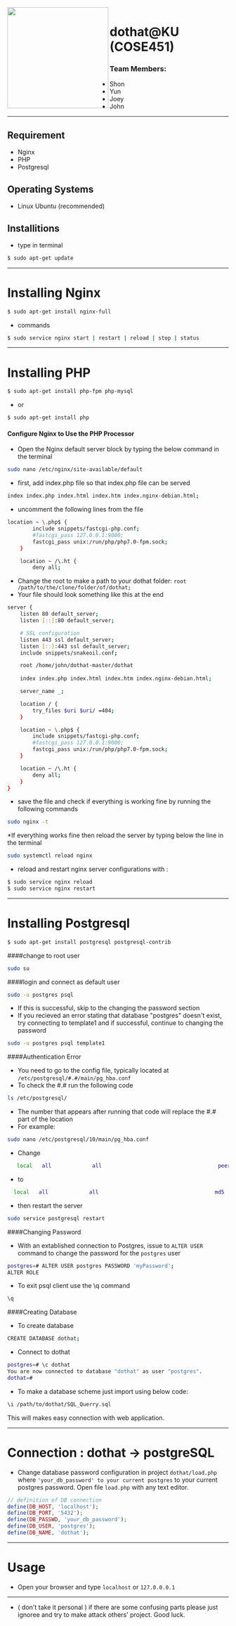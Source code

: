 <img src="https://avatars1.githubusercontent.com/u/57694591?s=460&v=4" align="left" height="230" width="230" >

# dothat@KU (COSE451)

### Team Members: 
- Shon 
- Yun
- Joey
- John

-----

## Requirement
- Nginx
- PHP
- Postgresql

## Operating Systems
- Linux Ubuntu (recommended)

## Installitions

* type in terminal

```sh
$ sudo apt-get update
```

----
# Installing Nginx
```sh
$ sudo apt-get install nginx-full
```
* commands

```sh
$ sudo service nginx start | restart | reload | stop | status
```

---- 
# Installing PHP
```sh
$ sudo apt-get install php-fpm php-mysql
```
* or 

```sh
$ sudo apt-get install php
```
#### Configure Nginx to Use the PHP Processor
* Open the Nginx default server block by typing the below command in the terminal
```sh
sudo nano /etc/nginx/site-available/default
```
* first, add index.php file so that index.php file can be served
```sh
index index.php index.html index.htm index.nginx-debian.html;
```

* uncomment the following lines from the file
```sh
location ~ \.php$ {
		include snippets/fastcgi-php.conf;
		#fastcgi_pass 127.0.0.1:9000;
		fastcgi_pass unix:/run/php/php7.0-fpm.sock;
	}

	location ~ /\.ht {
		deny all;
```

* Change the root to make a path to your dothat folder: ```root /path/to/the/clone/folder/of/dothat;```
* Your file should look something like this at the end
```sh
server {
	listen 80 default_server;
	listen [::]:80 default_server;

	# SSL configuration
	listen 443 ssl default_server;
	listen [::]:443 ssl default_server;	
	include snippets/snakeoil.conf;

	root /home/john/dothat-master/dothat
	
	index index.php index.html index.htm index.nginx-debian.html;

	server_name _;

	location / {
		try_files $uri $uri/ =404;
	}

	location ~ \.php$ {
		include snippets/fastcgi-php.conf;
		#fastcgi_pass 127.0.0.1:9000;
		fastcgi_pass unix:/run/php/php7.0-fpm.sock;
	}

	location ~ /\.ht {
		deny all;
	}
}
```
* save the file and check if everything is working fine by running the following commands
```sh
sudo nginx -t
```
*If everything works fine then reload the server by typing below the line in the terminal
```sh
sudo systemctl reload nginx
```

* reload and restart nginx server configurations with :
```sh
$ sudo service nginx reload
$ sudo service nginx restart
```

----
# Installing Postgresql
```sh
$ sudo apt-get install postgresql postgresql-contrib
```
####change to root user

```sh
sudo su
```

####login and connect as default user
```sh
sudo -u postgres psql
```
* If this is successful, skip to the changing the password section
* If you recieved an error stating that database "postgres" doesn't exist, try connecting to template1 and if successful, continue to changing the password
```sh
sudo -u postgres psql template1
```

####Authentication Error
* You need to go to the config file, typically located at ```/etc/postgresql/#.#/main/pg_hba.conf ```
* To check the #.# run the following code
```sh
ls /etc/postgresql/
```
* The number that appears after running that code will replace the #.# part of the location
* For example:
```sh
sudo nano /etc/postgresql/10/main/pg_hba.conf
```
* Change
```sh
   local   all             all                                     peer
```
* to
```sh
  local   all             all                                     md5
```
* then restart the server
```sh
sudo service postgresql restart
```

####Changing Password
* With an extablished connection to Postgres, issue to ```ALTER USER``` command to change the password for the ```postgres``` user
```sh
postgres=# ALTER USER postgres PASSWORD 'myPassword';
ALTER ROLE
```
* To exit psql client use the \q command
```sh
\q
```

####Creating Database
* To create database
```sh
CREATE DATABASE dothat;
```
* Connect to dothat
```sh
postgres=# \c dothat
You are now connected to database "dothat" as user "postgres".
dothat=# 
```

* To make a database scheme just import using below code:
```sh
\i /path/to/dothat/SQL_Querry.sql
```
This will makes easy connection with web application.

----

# Connection : dothat &rightarrow; postgreSQL

- Change database password configuration in project ```dothat/load.php ```  where ```'your_db_password' to your current postgres``` to your current postgres password. Open file ```load.php``` with any text editor.
```php
// definition of DB connection
define(DB_HOST, 'localhost');
define(DB_PORT, '5432');
define(DB_PASSWD, 'your_db_password');
define(DB_USER, 'postgres');
define(DB_NAME, 'dothat');
```

-----

# Usage
* Open your browser and type ```localhost``` or ```127.0.0.0.1``` 

-----

+ ( don't take it personal ) if there are some confusing parts please just ignoree and try to make attack others' project. Good luck.
